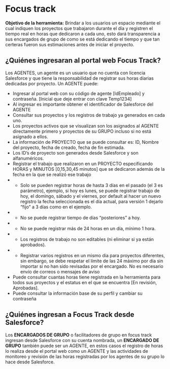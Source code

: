 # Focus track #

**Objetivo de la herramienta:**
Brindar a los usuarios un espacio mediante el cual indiquen los proyectos que trabajaron durante el día y registren el tiempo real en horas que dedicaron a cada uno, esto dará transparencia a sus encargados de grupo de como se está dedicando el tiempo y que tan certeras fueron sus estimaciones antes de iniciar el proyecto.

## ¿Quiénes ingresaran al portal web Focus Track? ##
Los AGENTES, un agente es un usuario que no cuenta con licencia Salesforce y que tiene la responsabilidad de registrar sus horas diarias dedicadas por proyecto.
Un AGENTE puede:
* Ingresar al portal web con su código de agente [IdEmpleado] y contraseña. [Inicial que deje entrar con clave Temp1234]
* Al ingresar es importante obtener el identificador de Salesforce del AGENTE
* Consultar sus proyectos y los registros de trabajo ya generados en cada uno.
* Los proyectos activos que se visualizan son los asignados al AGENTE directamente primero y proyectos de su GRUPO incluso si no está asignado a ellos.
* La información de PROYECTO que se puede consultar es: ID, Nombre del proyecto, fecha de creado, fecha de fin estimada.
* Los ID’s de proyecto son generados desde Salesforce y son alfanuméricos.
* Registrar el trabajo que realizaron en un PROYECTO especificando HORAS y MINUTOS [0,15,30,45 minutos] que se dedicaron además de la fecha en la que se realizó ese trabajo
* * Solo se pueden registrar horas de hasta 3 días en el pasado (el 3 es parámetro), ejemplo, si hoy es lunes, se puede registrar trabajo de hoy, el domingo, sábado y el viernes, por default al hacer un nuevo registro la fecha seleccionada es el día actual, para versión 1 dejarlo “fijo” a 3 días como en el ejemplo.
* * No se puede registrar tiempo de días “posteriores” a hoy.
* * No se puede registrar más de 24 horas en un día, mínimo 1 hora.
* * Los registros de trabajo no son editables (ni eliminar si ya están aprobados).
* * Registrar varios registros en un mismo día para proyectos diferentes, sin embargo, se debe respetar el límite de las 24 máximo por día sin importar si no han sido revisadas por el encargado. No es necesario envío de correos o mensajes de aviso
* Puede consultar cuantas horas tiene registrada en la herramienta para todos sus proyectos y el estatus en el que se encuentra [En revisión, Aprobadas].
* Puede consultar la información base de su perfil y cambiar su contraseña


## ¿Quiénes ingresan a Focus Track desde Salesforce? ##
Los **ENCARGADOS DE GRUPO** o facilitadores de grupo en focus track ingresan desde Salesforce con su cuenta nombrada, un **ENCARGADO DE GRUPO** también puede ser un AGENTE, en estos casos el registro de horas lo realiza desde el portal web como un AGENTE y las actividades de monitoreo y revisión de las horas registradas por los agentes de su grupo lo hace desde Salesforce.
